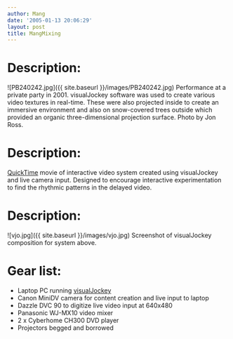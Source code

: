 ```yaml
---
author: Mang
date: '2005-01-13 20:06:29'
layout: post
title: MangMixing
---
```


# Description:
![PB240242.jpg]({{ site.baseurl }}/images/PB240242.jpg)
Performance at a private party in 2001.  visualJockey software was used to create various video textures in real-time.  These were also projected inside to create an immersive environment and also on snow-covered trees outside which provided an organic three-dimensional projection surface.  Photo by Jon Ross.

# Description:
[QuickTime](QuickTime.html) movie of interactive video system created using visualJockey and live camera input.  Designed to encourage interactive experimentation to find the rhythmic patterns in the delayed video.

# Description:
![vjo.jpg]({{ site.baseurl }}/images/vjo.jpg)
Screenshot of visualJockey composition for system above. 

# Gear list:

* Laptop PC running [visualJockey](http://www.visualjockey.com)
* Canon MiniDV camera for content creation and live input to laptop
* Dazzle DVC 90 to digitize live video input at 640x480
* Panasonic WJ-MX10 video mixer
* 2 x Cyberhome CH300 DVD player
* Projectors begged and borrowed
